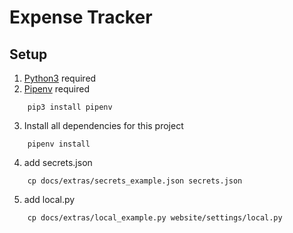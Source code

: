 # Expense Tracker




## Setup

1. [Python3](https://www.python.org/downloads/) required
2. [Pipenv](https://docs.pipenv.org/) required
```
    pip3 install pipenv
```
3. Install all dependencies for this project
```
    pipenv install
```
4. add secrets.json
``` 
    cp docs/extras/secrets_example.json secrets.json
```
5. add local.py
```
    cp docs/extras/local_example.py website/settings/local.py
```